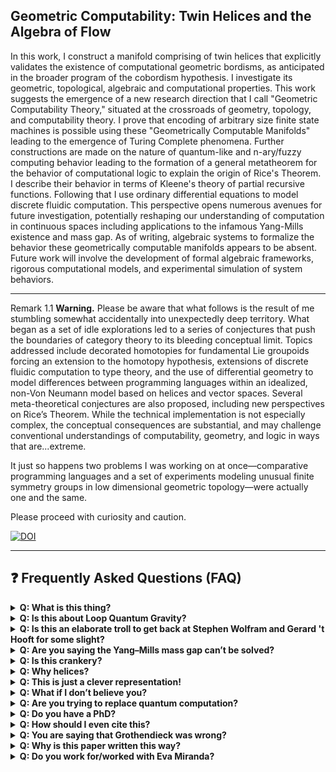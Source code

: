 ## Geometric Computability: Twin Helices and the Algebra of Flow

In this work, I construct a manifold comprising of twin helices that explicitly validates the existence of computational geometric bordisms, as anticipated in the broader program of the cobordism hypothesis. I investigate its geometric, topological, algebraic and computational properties. This work suggests the emergence of a new research direction that I call "Geometric Computability Theory," situated at the crossroads of geometry, topology, and computability theory. I prove that encoding of arbitrary size finite state machines is possible using these "Geometrically Computable Manifolds" leading to the emergence of Turing Complete phenomena. Further constructions are made on the nature of quantum-like and n-ary/fuzzy computing behavior leading to the formation of a general metatheorem for the behavior of computational logic to explain the origin of Rice's Theorem. I describe their behavior in terms of Kleene's theory of partial recursive functions. Following that I use ordinary differential equations to model discrete fluidic computation. This perspective opens numerous avenues for future investigation, potentially reshaping our understanding of computation in continuous spaces including applications to the infamous Yang-Mills existence and mass gap. As of writing, algebraic systems to formalize the behavior these geometrically computable manifolds appears to be absent. Future work will involve the development of formal algebraic frameworks, rigorous computational models, and experimental simulation of system behaviors.

---

Remark 1.1 **Warning.** Please be aware that what follows is the result of me stumbling somewhat accidentally into unexpectedly deep territory. What began as a set of idle explorations led to a series of conjectures that push the boundaries of category theory to its bleeding conceptual limit. Topics addressed include decorated homotopies for fundamental Lie groupoids forcing an extension to the homotopy hypothesis, extensions of discrete fluidic computation to type theory, and the use of differential geometry to model differences between programming languages within an idealized, non-Von Neumann model based on helices and vector spaces. Several meta-theoretical conjectures are also proposed, including new perspectives on Rice’s Theorem.
While the technical implementation is not especially complex, the conceptual consequences are substantial, and may challenge conventional understandings of computability, geometry, and logic in ways that are...extreme.

It just so happens two problems I was working on at once—comparative programming languages and a set of experiments modeling unusual finite symmetry groups in low dimensional geometric topology—were actually one and the same.

Please proceed with curiosity and caution.

[![DOI](https://zenodo.org/badge/1007378747.svg)](https://doi.org/10.5281/zenodo.15851975)

---

## ❓ Frequently Asked Questions (FAQ)

<details>
<summary><strong>Q: What is this thing?</strong></summary>

**A:** It’s a new model of computation based on geometry, flow, and torsion — not tapes and states. Think of it as what happens when lambda calculus, DNA, and a topology textbook walk into a bar and accidentally build a deterministic version of quantum mechanics.

Non-determinism is hard for humans to understand, and most cellular automata-style computation models are too simple. Geometry is the most natural way to actually understand non–Von Neumann computation.

Please note: this was built first for students and computer scientists. I can't please everyone.
</details>

<details>
<summary><strong>Q: Is this about Loop Quantum Gravity?</strong></summary>

**A:** Well yes, but actually no.

It’s about computation.

The fact that it just so happens to solve several decades-long standing problems in physics is frankly, not my fault.
</details>

<details>
<summary><strong>Q: Is this an elaborate troll to get back at Stephen Wolfram and Gerard 't Hooft for some slight?</strong></summary>

**A:** If it is, it wasn't done intentionally. They are both cited once each for important work. Maybe, however, the foundations of physics needed a reboot, and I just happened to have a dissatisfaction and a new manifold lying around.
</details>

<details>
<summary><strong>Q: Are you saying the Yang–Mills mass gap can’t be solved?</strong></summary>

**A:** I’m saying it might be a Lost Melody: a real number that’s recognizable but not computable.

Normally these two phenomena are separate, but once you turn computation into an evolving geometric process it utterly opens Pandora's box by unleashing the pathologies of real computation into the physical world.

Cantor started this process a century and a half ago, and as of right now it seems that our luck avoiding issues with the reals outside of pure math has..._just run out_.

As for why this hasn't been put together before — logicians naturally aren't interested in non-determinism and gauge theory. Why would they be?
</details>

<details>
<summary><strong>Q: Is this crankery?</strong></summary>

**A:** No. There’s actual category theory, geometric analysis, group theory, and citations to real math papers. I think you understand that no crank would even dream of writing such a paper. It's completely beyond their imagination. I'm _far_ worse.

Also: no TOE, no vibes, no rants about infinity or human consciousness. Just helices.
</details>

<details>
<summary><strong>Q: Why helices?</strong></summary>

**A:** Because they encode chirality, flow, and symbolic structure — and nature already uses them to store data. I just followed the twist.
</details>

<details>
<summary><strong>Q: This is just a clever representation!</strong></summary>

**A:** As far as the constructions made of helices go — think of it like a Lie group, but in reverse! Instead of having a group that is a manifold, we create a manifold and turn it into a Lie groupoid.

The computation *is* manifold. The manifold *is* the computation.

I know you can make the "mental leap" in your mind. Two objects are the same in math when they behave the same.
</details>

<details>
<summary><strong>Q: What if I don’t believe you?</strong></summary>

**A:** Great. Read the paper. Break the model. If you can come up with a perfectly verifiable, maximally expressive computer programming language that executes on real hardware that someone who isn't one of Lurie's students can actually understand, you win.

(Also Bliokh deserves to be nominated for the Nobel in the future. The physical proof is already there, if one knows where to search and understands representation theory!)
</details>

<details>
<summary><strong>Q: Are you trying to replace quantum computation?</strong></summary>

**A:** No. But I’m trying to build a clean model of computation that happens to be geometrically expressive enough to contain the ghost of quantum mechanics — without the nondeterminism.

Taking a naive approach to geometric quantization can be very insightful.
</details>

<details>
<summary><strong>Q: Do you have a PhD?</strong></summary>

**A:** Nope.
</details>

<details>
<summary><strong>Q: How should I even cite this?</strong></summary>

**A:** Once it's on arXiv — after someone gives me an endorsement. Until then Zenodo.

But just cite it. That’s all I ask.
</details>

<details>
<summary><strong>Q: You are saying that Grothendieck was wrong?</strong></summary>

**A:** I'm saying the mathematics community was wrong to worship his personal ideals as self-sufficient truth. There is a richness in chirality and torsion we miss with coordinate-free geometry. Fixed points prove that, despite their ontological consequences.

I still believe in Grothendieck's vision, but when the universe tries to cheat humanity with frustrating problems like quantum mechanics, we cannot drown such phenomenona in an ocean of generality. Instead what we can do is carve a solution using a river of flow.
</details>

<details>
<summary><strong>Q: Why is this paper written this way?</strong></summary>

**A:** Sometimes a math paper is just a math paper. Sometimes a math paper is actually a metamath paper that critiques the way we do math by constructive epistemology. You be the judge.
</details>

<details>
<summary><strong>Q: Do you work for/worked with Eva Miranda?</strong></summary>

**A:** No, but maybe after this I might!
</details>
